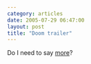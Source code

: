 ```yaml
---
category: articles
date: 2005-07-29 06:47:00
layout: post
title: "Doom trailer"
---
```


Do I need to say <a href="http://media.filmforce.ign.com/media/490/490104/vids_1.html">more</a>?
